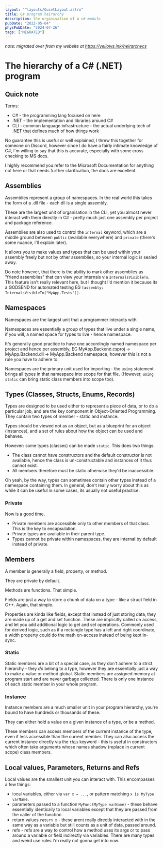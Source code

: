 ```yaml
---
layout: "^layouts/QuietLayout.astro"
title: C# program heirarchy
description: the organisation of a c# module
pubDate: "2022-05-04"
physPubDate: "2024-07-26"
tags: ["MIGRATED"]
---
```


*note: migrated over from my website at https://yellows.ink/heirarchycs*

# The hierarchy of a C# (.NET) program

## Quick note

Terms:

- C# - the programming lang focused on here
- .NET - the implementation and libraries around C#
- CLI - common language infrastructure - the actual underlying tech of .NET that defines much of how things work

No guarantee this is useful or well explained, I threw this together for someone on Discord, however since I do have a fairly intimate knowledge of C#, I'm willing to say that this is accurate, especially with some cross checking to MS docs.

I highly recommend you refer to the Microsoft Documentation for anything not here or that needs further clarification, the docs are excellent.

## Assemblies

Assemblies represent a group of namespaces. In the real world this takes the form of a .dll file - each dll is a single assembly.

These are the largest unit of organisation in the CLI, yet you almost never interact with them directly in C# - pretty much just one assembly per project and package reference.

Assemblies are also used to control the `internal` keyword, which are a middle ground between `public` (available everywhere) and `private` (there's some nuance, I'll explain later).

It allows you to make values and types that can be used within your assembly freely but not by other assemblies, so your internal logic is sealed away.

Do note however, that there is the ability to mark other assemblies as "friend assemblies" that can view your internals via `InternalsVisibleTo`. This feature isn't really relevant here, but I thought I'd mention it because its a GODSEND for automated testing EG `[assembly: InternalsVisibleTo("MyApp.Tests")]`.

## Namespaces

Namespaces are the largest unit that a programmer interacts with.

Namespaces are essentially a group of types that live under a single name, if you will, a named space for types to live - hence namespace.

It's generally good practice to have one accordingly named namespace per project and hence per assembly, EG MyApp.Backend.csproj -> MyApp.Backend.dll -> MyApp.Backend namespace, however this is not a rule you have to adhere to.

Namespaces are the primary unit used for importing - the `using` statement brings all types in that namespace into scope for that file. (However, `using static` can bring static class members into scope too).

## Types (Classes, Structs, Enums, Records)

Types are designed to be used either to represent a piece of data, or to do a particular job, and are the key component in Object-Oriented Programming. They contain two types of member - static and instance.

Types should be viewed not as an object, but as a blueprint for an object (instances), and a set of rules about how the object can be used and behaves.

However: some types (classes) can be made `static`. This does two things:

- The class cannot have constructors and the default constructor is not available, hence the class is un-constructable and instances of it thus cannot exist.
- All members therefore must be static otherwise they'd be inaccessible.

Oh yeah, by the way, types can sometimes contain other types instead of a namespace containing them. In general, don't really worry about this as while it can be useful in some cases, its usually not useful practice.

### Private

Now is a good time.

- Private members are accessible only to other members of that class. This is the key to encapsulation.
- Private types are available in their parent type.
- Types cannot be private within namespaces, they are internal by default instead of private.

## Members

A member is generally a field, property, or method.

They are private by default.

Methods are functions. That simple.

Fields are just a way to store a chunk of data on a type - like a struct field in C++. Again, that simple.

Properties are kinda like fields, except that instead of just storing data, they are made up of a get and set function. These are implicitly called on access, and let you add additional logic to get and set operations. Commonly used for derived logic, such as if a rectangle type has a left and right coordinate, a width property could do the math on-access instead of being kept in-sync.

### Static

Static members are a bit of a special case, as they don't adhere to a strict hierarchy - they *do* belong to a type, however they are essentially just a way to make a value or method global. Static members are assigned memory at program start and are never garbage collected. There is only one instance of each static member in your whole program.

### Instance

Instance members are a much smaller unit in your program hierarchy, you're bound to have hundreds or thousands of these.

They can either hold a value on a given instance of a type, or be a method.

These members can access members of the current instance of the type, even if less accessible than the current member. They can also access the current instance directly via the `this` keyword - this is useful in constructors which often take arguments whose names shadow (replace in current scope) class members.

## Local values, Parameters, Returns and Refs

Local values are the smallest unit you can interact with. This encompasses a few things:

- local variables, either via `var x = ...`, or pattern matching `x is MyType varName`.
- parameters passed to a function `MyFunc(MyType varName)` - these behave essentially identically to local variables except that they are passed from the caller of the function.
- return values `return x` - these arent really directly interacted with in the same way as a variable but still counts as a unit of data, passed around.
- refs - refs are a way to control how a method uses its args or to pass around a variable or field indirectly via variables. There are many types and weird use rules I'm really not gonna get into now.
